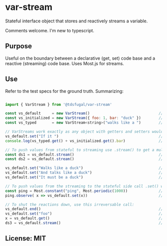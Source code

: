 # var-stream
Stateful interface object that stores and reactively streams a variable. 

Comments welcome.  I'm new to typescript.

## Purpose

Useful on the boundary between a declarative (get, set) code base and a reactive (streaming) code base.  Uses Most.js for streams. 

## Use

Refer to the test specs for the ground truth.  Summarizing:

```javascript

import { VarStream } from '@tdsfugal/var-stream'

const vs_default     = new VarStream()                               // default value is null
const vs_initialized = new VarStream({ foo: 1, bar: "duck" })        // value = { foo: 1, bar: "duck" } 
const vs_typed       = new VarStream<string>("walks like a ")        // value can be typed if in a typescript environment

// VarStreams work exactly as any object with getters and setters would
vs_default.set("If it ")                                             // Getters and setters work as expected. 
console.log(vs_typed.get() + vs_initialized.get().bar)               // Prints "walks like a duck"

// To push values from stateful to streaming use .stream() to get a multicast stream:
const ds1 = vs_default.stream()                                      // ds1 is a most.js stream. Emits the initial value "If it"
const ds2 = vs_default.stream()                                      // ds2 is a most.js stream. Emits the initial value "If it"

vs_default.set("Walks like a duck")                                  // ds1 and ds2 emit "Walks like a duck" 
vs_default.set("And talks like a duck")                              // ds1 and ds2 emit "And talks like a duck" 
vs_default.set("It must be a duck")                                  // ds1 and ds2 emit "It must be a duck" 

// To push values from the streaming to the stateful side call .set() within a .observe() terminator:
const ping = Most.constant("ping", Most.periodic(1000))              // Stream that emits "ping" every second.  
ping.observe( x => vs_default.set(x))                                // Duplicate values are ignored.  ds1 and ds2 emit "ping" only once.  

// To shut the reactions down, use this irreversable call:
vs_default.end()                                                     // terminates streams ds1 and ds2, ends vs_default
vs_default.set("foo")                                                // throws an error
x = vs_default.get()                                                 // throws an error
ds3 = vs_default.stream()                                            // throws an error

```

## License: MIT
